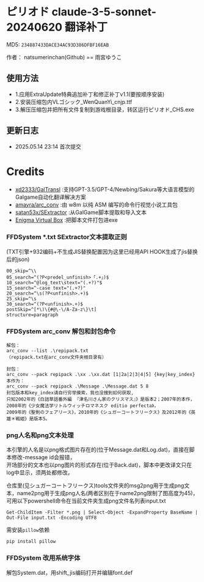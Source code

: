 # ピリオド claude-3-5-sonnet-20240620 翻译补丁

MD5: `234887433DACE34AC93D386DFBF16EAB`

作者： natsumerinchan(Github) == 雨宮ゆうこ

## 使用方法
- 1.应用ExtraUpdate特典追加补丁和修正补丁v1.1(要按顺序安装)
- 2.安装压缩包内VLゴシック_WenQuanYi_cnjp.ttf
- 3.解压压缩包并把所有文件复制到游戏根目录，转区运行ピリオド_CHS.exe

## 更新日志
- 2025.05.14 23:14 首次提交

# Credits

- [xd2333/GalTransl](https://github.com/xd2333/GalTransl.git) :支持GPT-3.5/GPT-4/Newbing/Sakura等大语言模型的Galgame自动化翻译解决方案
- [amayra/arc_conv](https://github.com/amayra/arc_conv.git) :由 w8m 以纯 ASM 编写的命令行视觉小说工具包
- [satan53x/SExtractor](https://github.com/satan53x/SExtractor.git) :从GalGame脚本提取和导入文本
- [Enigma Virtual Box](https://enigmaprotector.com/assets/files/enigmavb.exe) :把脚本文件打包进exe

### FFDSystem *.txt SExtractor文本提取正则

(TXT引擎+932编码+不生成JIS替换配置因为这里已经用API HOOK生成了jis替换后的json)

```
00_skip=^\\
05_search=^(?P<predel_unfinish>「.+」)$
10_search=^@log_text\stext="(.+?)"$
15_search=^-case text="(.+?)"
20_search=^\s(?P<unfinish>.+)$
25_skip=^\s
30_search=^(?P<unfinish>.+)$
postSkip=^[*\)\{#@\-\/A-Za-z\}\t]
structure=paragraph
```

### FFDSystem arc_conv 解包和封包命令

```
解包：
arc_conv --list .\repipack.txt
（repipack.txt在arc_conv文件夹根目录有）

封包：
arc_conv --pack repipack .\xx .\xx.dat [1|2a|2|3|4|5] {key|key_index}
本作为：
arc_conv --pack repipack .\Message .\Message.dat 5 8
封包版本和key_index请自行穷举摸索，我也没搜到如何获取,
只知2002年的《白詰草話番外編 『津名川さん家のクリスマス』》是版本2；2007年的本作，
2008年的《少女魔法学リトルウィッチロマネスク editio perfecta》，
2009年的《聖剣のフェアリース》，2010年的《シュガーコートフリークス》及2012年的《英雄＊戦姫》是版本5。

```

### png人名和png文本处理
本引擎的人名是以png格式图片存在的(位于Message.dat和Log.dat)，直接在脚本修改-message id会报错，<br>
开场部分的文本也以png图片的形式存在(位于Back.dat)，脚本中更改译文只在log中显示，须两处都修改。

仓库里(见シュガーコートフリークス)tools文件夹的msg2png用于生成png文本，name2png用于生成png人名(两者区别在于name2png限制了图高度为45)，<br>
可用以下powershell命令在当前文件夹生成png文件名列表input.txt
```
Get-ChildItem -Filter *.png | Select-Object -ExpandProperty BaseName | Out-File input.txt -Encoding UTF8
```

需安装`pillow`依赖
```
pip install pillow
```

### FFDSystem 改用系统字体
解包System.dat，用shift_jis编码打开并编辑font.def
